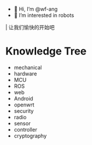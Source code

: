 - 👋 Hi, I’m @wf-ang
- 👀 I’m interested in robots

| 让我们愉快的开始吧

# Knowledge Tree
+ mechanical
+ hardware
+ MCU
+ ROS
+ web
+ Android
+ openwrt
+ security
+ radio
+ sensor
+ controller
+ cryptography
